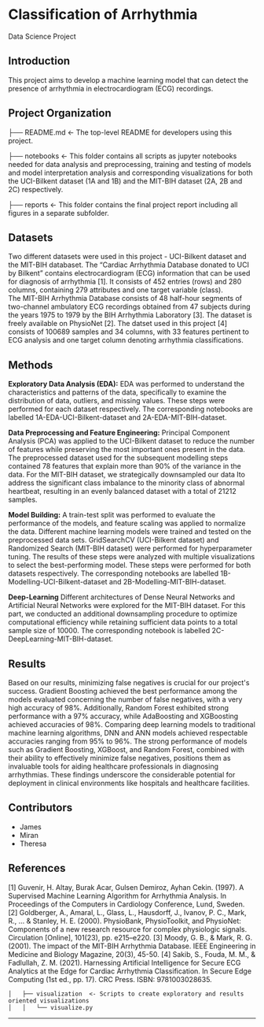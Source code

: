 # Classification of Arrhythmia
Data Science Project

## Introduction

This project aims to develop a machine learning model that can detect the presence of arrhythmia in electrocardiogram (ECG) recordings. 

## Project Organization

├── README.md          <- The top-level README for developers using this project.

├── notebooks          <- This folder contains all scripts as jupyter notebooks needed for data analysis and preprocessing, training and testing of models and model interpretation analysis and corresponding visualizations for both the UCI-Bilkent dataset (1A and 1B) and the MIT-BIH dataset (2A, 2B and 2C) respectively.

├── reports            <- This folder contains the final project report including all figures in a separate subfolder. 

## Datasets

Two different datasets were used in this project - UCI-Bilkent dataset and the MIT-BIH databaset. 
The “Cardiac Arrhythmia Database donated to UCI by Bilkent” contains electrocardiogram (ECG) information that can be used for diagnosis of arrhythmia [1]. 
It consists of 452 entries (rows) and 280 columns, containing 279 attributes and one target variable (class).  
The MIT-BIH Arrhythmia Database consists of 48 half-hour segments of two-channel ambulatory ECG recordings obtained from 47 subjects during the years 1975 to 1979 by the BIH Arrhythmia Laboratory [3]. The dataset is freely available on PhysioNet [2].
The datset used in this project [4] consists of 100689 samples and 34 columns, with 33 features pertinent to ECG analysis and one target column denoting arrhythmia classifications.

## Methods

**Exploratory Data Analysis (EDA):**
EDA was performed to understand the characteristics and patterns of the data, specifically to examine the distribution of data, outliers, and missing values.
These steps were performed for each dataset respectively. 
The corresponding notebooks are labelled 1A-EDA-UCI-Bilkent-dataset and 2A-EDA-MIT-BIH-dataset.

**Data Preprocessing and Feature Engineering:**
Principal Component Analysis (PCA) was applied to the UCI-Bilkent dataset to reduce the number of features while preserving the most important ones present in the data. The preprocessed dataset used for the subsequent modelling steps contained 78 features that explain more than 90% of the variance in the data. 
For the MIT-BIH dataset, we strategically downsampled our data Ito address the significant class imbalance to the minority class of abnormal heartbeat, resulting in an evenly balanced dataset with a total of 21212 samples.

**Model Building:**
A train-test split was performed to evaluate the performance of the models, and feature scaling was applied to normalize the data. Different machine learning models were trained and tested on the preprocessed data sets. GridSearchCV (UCI-Bilkent dataset) and Randomized Search (MIT-BIH dataset) were performed for hyperparameter tuning. 
The results of these steps were analyzed with multiple visualizations to select the best-performing model.
These steps were performed for both datasets respectively. 
The corresponding notebooks are labelled 1B-Modelling-UCI-Bilkent-dataset and 2B-Modelling-MIT-BIH-dataset.

**Deep-Learning**
Different architectures of Dense Neural Networks and Artificial Neural Networks were explored for the MIT-BIH dataset. For this part, we conducted an additional downsampling procedure to optimize computational efficiency while retaining sufficient data points to a total sample size of 10000.
The corresponding notebook is labelled 2C-DeepLearning-MIT-BIH-dataset.

## Results

Based on our results, minimizing false negatives is crucial for our project's success. Gradient Boosting achieved the best performance among the models evaluated concerning the number of false negatives, with a very high accuracy of 98%. Additionally, Random Forest exhibited strong performance with a 97% accuracy, while AdaBoosting and XGBoosting achieved accuracies of 98%. Comparing deep learning models to traditional machine learning algorithms, DNN and ANN models achieved respectable accuracies ranging from 95% to 96%.
The strong performance of models such as Gradient Boosting, XGBoost, and Random Forest, combined with their ability to effectively minimize false negatives, positions them as invaluable tools for aiding healthcare professionals in diagnosing arrhythmias. These findings underscore the considerable potential for deployment in clinical environments like hospitals and healthcare facilities.

## Contributors

- James
- Miran
- Theresa 

## References
[1] Guvenir, H. Altay, Burak Acar, Gulsen Demiroz, Ayhan Cekin. (1997). A Supervised Machine Learning Algorithm for Arrhythmia Analysis. In Proceedings of the Computers in Cardiology Conference, Lund, Sweden.
[2] Goldberger, A., Amaral, L., Glass, L., Hausdorff, J., Ivanov, P. C., Mark, R., ... & Stanley, H. E. (2000). PhysioBank, PhysioToolkit, and PhysioNet: Components of a new research resource for complex physiologic signals. Circulation [Online], 101(23), pp. e215–e220.
[3] Moody, G. B., & Mark, R. G. (2001). The impact of the MIT-BIH Arrhythmia Database. IEEE Engineering in Medicine and Biology Magazine, 20(3), 45-50.
[4] Sakib, S., Fouda, M. M., & Fadlullah, Z. M. (2021). Harnessing Artificial Intelligence for Secure ECG Analytics at the Edge for Cardiac Arrhythmia Classification. In Secure Edge Computing (1st ed., pp. 17). CRC Press. ISBN: 9781003028635.


    │   ├── visualization  <- Scripts to create exploratory and results oriented visualizations
    │   │   └── visualize.py

--------
